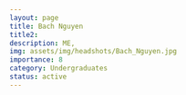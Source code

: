 ```yaml
---
layout: page
title: Bach Nguyen 
title2: 
description: ME, 
img: assets/img/headshots/Bach_Nguyen.jpg
importance: 8
category: Undergraduates
status: active
---
```



